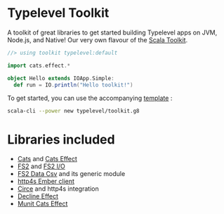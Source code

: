 # Typelevel Toolkit

A toolkit of great libraries to get started building Typelevel apps on JVM, Node.js, and Native! Our very own flavour of the [Scala Toolkit].

```scala
//> using toolkit typelevel:default

import cats.effect.*

object Hello extends IOApp.Simple:
  def run = IO.println("Hello toolkit!")
```

To get started, you can use the accompanying [template](https://github.com/typelevel/toolkit.g8) :

``` sh
scala-cli --power new typelevel/toolkit.g8
```

# Libraries included

* [Cats] and [Cats Effect]
* [FS2] and [FS2 I/O]
* [FS2 Data Csv] and its generic module
* [http4s Ember client]
* [Circe] and http4s integration
* [Decline Effect]
* [Munit Cats Effect]

[Scala Toolkit]: https://docs.scala-lang.org/toolkit/introduction.html
[Cats]: https://typelevel.org/cats
[Cats Effect]: https://typelevel.org/cats-effect
[FS2]: https://fs2.io/#/
[FS2 I/O]: https://fs2.io/#/io
[FS2 Data Csv]: https://fs2-data.gnieh.org/documentation/csv/
[http4s Ember Client]: https://http4s.org/v0.23/docs/client.html
[Circe]: https://circe.github.io/circe/
[Decline Effect]: https://ben.kirw.in/decline/effect.html
[Munit Cats Effect]: https://github.com/typelevel/munit-cats-effect
